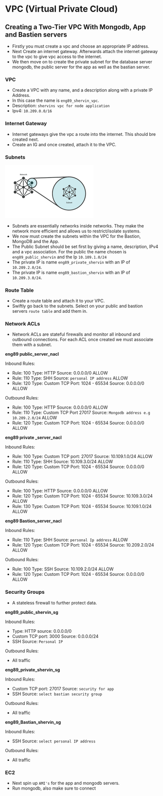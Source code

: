 # VPC (Virtual Private Cloud)

## Creating a Two-Tier VPC With Mongodb, App and Bastien servers

- Firstly you must create a vpc and choose an appropriate IP address.
- Next Create an internet gateway. Afterwards attach the internet gateway to the vpc to give vpc access to the internet.
- We then move on to create the private subnet for the database server mongodb, the public server for the app as well as the bastian server. 

### VPC

- Create a VPC with any name, and a description along with a private IP Address.
- In this case the name is `eng89_shervin_vpc`.
- Description: `shervins vpc for node application`
- Ipv4: `10.209.0.0/16`

### Internet Gateway

- Internet gateways give the vpc a route into the internet. This should bre created next.
-  Create an IG and once created, attach it to the VPC.

### Subnets
![alt text](sub.png)
- Subnets are essentially networks inside networks. They make the network more efficient and allows us to restrict/isolate systems.
- We now must create the subnets within the VPC for the Bastion, MongoDB and the App.
- The Public Subnet should be set first by giving a name, description, IPv4 and a vpc association. For the public the name chosen is `eng89_public_shervin` and the Ip `10.109.1.0/24`
- The private IP is name `eng89_private_shervin` with an IP of `10.209.2.0/24`.
- The private IP is name `eng89_bastion_shervin` with an IP of `10.209.3.0/24`.


### Route Table

- Create a route table and attach it to your VPC.
- Swiftly go back to the subnets. Select on your public and bastion servers `route table` and add them in.


### Network ACLs

- Network ACLs are stateful firewalls and monitor all inbound and outbound connections. For each ACL once created we must associate them with a subnet.

**eng89 public_server_nacl**

Inbound Rules:

- Rule: 100   Type: HTTP   Source: 0.0.0.0/0  ALLOW
- Rule: 110   Type: SHH   Source: `personal IP address`  ALLOW
- Rule: 120   Type: Custom TCP  Port: 1024 - 65534  Source: 0.0.0.0/0  ALLOW



Outbound Rules:

- Rule: 100   Type: HTTP   Source: 0.0.0.0/0  ALLOW
- Rule: 110   Type: Custom TCP  Port 27017 Source: `Mongodb address e.g 10.209.2.0/24`  ALLOW
- Rule: 120   Type: Custom TCP  Port: 1024 - 65534  Source: 0.0.0.0/0  ALLOW




**eng89 private _server_nacl**

Inbound Rules:

- Rule: 100   Type: Custom TCP   port: 27017   Source: 10.109.1.0/24  ALLOW
- Rule: 110   Type: SHH   Source: 10.109.3.0/24  ALLOW
- Rule: 120   Type: Custom TCP  Port: 1024 - 65534  Source: 0.0.0.0/0  ALLOW



Outbound Rules:

- Rule: 100   Type: HTTP   Source: 0.0.0.0/0  ALLOW
- Rule: 120   Type: Custom TCP  Port: 1024 - 65534  Source: 10.109.3.0/24  ALLOW
- Rule: 130   Type: Custom TCP  Port: 1024 - 65534  Source: 10.109.1.0/24  ALLOW



**eng89 Bastion_server_nacl**

Inbound Rules:

- Rule: 110   Type: SHH   Source: `personal Ip address`  ALLOW
- Rule: 120   Type: Custom TCP  Port: 1024 - 65534  Source: 10.209.2.0/24  ALLOW



Outbound Rules:

- Rule: 100   Type: SSH   Source: 10.109.2.0/24  ALLOW
- Rule: 120   Type: Custom TCP  Port: 1024 - 65534  Source: 0.0.0.0/0  ALLOW


### Security Groups

- A stateless firewall to further protect data.




**eng89_public_shervin_sg**

Inbound Rules:

- Type: HTTP   source: 0.0.0.0/0
- Custom TCP  port: 3000 Source: 0.0.0.0/24
- SSH          Source: `Personal IP`




Outbound Rules:

- All traffic




**eng89_private_shervin_sg**

Inbound Rules:


- Custom TCP   port: 27017 Source: `security for app`
- SSH          Source: `select bastian security group`




Outbound Rules:

- All traffic



**eng89_Bastian_shervin_sg**

Inbound Rules:



- SSH    Source: `select personal IP address`




Outbound Rules:

- All traffic



### EC2

- Next spin up `AMI's` for the app and mongodb servers.  
- Run mongodb, also make sure to connect 




















